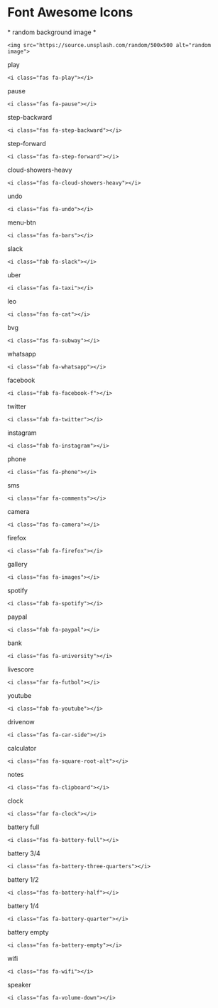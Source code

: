 # Font Awesome Icons

\* random background image \*

`<img src="https://source.unsplash.com/random/500x500 alt="random image">`

play

`<i class="fas fa-play"></i>`

pause

`<i class="fas fa-pause"></i>`

step-backward

`<i class="fas fa-step-backward"></i>`

step-forward

`<i class="fas fa-step-forward"></i>`

cloud-showers-heavy

`<i class="fas fa-cloud-showers-heavy"></i>`

undo

`<i class="fas fa-undo"></i>`

menu-btn

`<i class="fas fa-bars"></i>`

slack

`<i class="fab fa-slack"></i>`

uber

`<i class="fas fa-taxi"></i>`

leo

`<i class="fas fa-cat"></i>`

bvg

`<i class="fas fa-subway"></i>`

whatsapp

`<i class="fab fa-whatsapp"></i>`

facebook

`<i class="fab fa-facebook-f"></i>`

twitter

`<i class="fab fa-twitter"></i>`

instagram

`<i class="fab fa-instagram"></i>`

phone

`<i class="fas fa-phone"></i>`

sms

`<i class="far fa-comments"></i>`

camera

`<i class="fas fa-camera"></i>`

firefox

`<i class="fab fa-firefox"></i>`

gallery

`<i class="fas fa-images"></i>`

spotify

`<i class="fab fa-spotify"></i>`

paypal

`<i class="fab fa-paypal"></i>`

bank

`<i class="fas fa-university"></i>`

livescore

`<i class="far fa-futbol"></i>`

youtube

`<i class="fab fa-youtube"></i>`

drivenow

`<i class="fas fa-car-side"></i>`

calculator

`<i class="fas fa-square-root-alt"></i>`

notes

`<i class="fas fa-clipboard"></i>`

clock

`<i class="far fa-clock"></i>`

battery full

`<i class="fas fa-battery-full"></i>`

battery 3/4

`<i class="fas fa-battery-three-quarters"></i>`

battery 1/2

`<i class="fas fa-battery-half"></i>`

battery 1/4

`<i class="fas fa-battery-quarter"></i>`

battery empty

`<i class="fas fa-battery-empty"></i>`

wifi

`<i class="fas fa-wifi"></i>`

speaker

`<i class="fas fa-volume-down"></i>`

